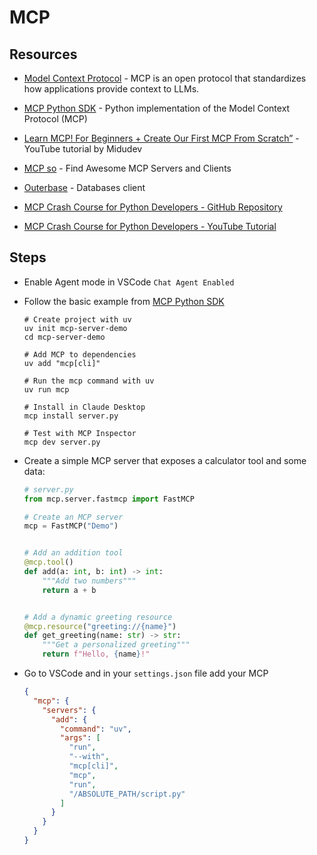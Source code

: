 # MCP

## Resources

- [Model Context Protocol](https://modelcontextprotocol.io/introduction) - MCP is an open protocol that standardizes how applications provide context to LLMs.
- [MCP Python SDK](https://github.com/modelcontextprotocol/python-sdk) - Python implementation of the Model Context Protocol (MCP)
- [Learn MCP! For Beginners + Create Our First MCP From Scratch”](https://youtu.be/wnHczxwukYY?si=xzHYAwOUO5ukOXoW) - YouTube tutorial by Midudev
- [MCP so](https://mcp.so/) - Find Awesome MCP Servers and Clients
- [Outerbase](https://www.outerbase.com/) - Databases client

- [MCP Crash Course for Python Developers - GitHub Repository](https://youtu.be/5xqFjh56AwM?si=p87Uj1glgKlvbHau)
- [MCP Crash Course for Python Developers - YouTube Tutorial](https://github.com/daveebbelaar/ai-cookbook/tree/main/mcp/crash-course)

## Steps

- Enable Agent mode in VSCode `Chat Agent Enabled`

- Follow the basic example from [MCP Python SDK](https://github.com/modelcontextprotocol/python-sdk)

  ```shell
  # Create project with uv
  uv init mcp-server-demo
  cd mcp-server-demo

  # Add MCP to dependencies
  uv add "mcp[cli]"

  # Run the mcp command with uv
  uv run mcp

  # Install in Claude Desktop
  mcp install server.py

  # Test with MCP Inspector
  mcp dev server.py
  ```

- Create a simple MCP server that exposes a calculator tool and some data:

  ```py
  # server.py
  from mcp.server.fastmcp import FastMCP

  # Create an MCP server
  mcp = FastMCP("Demo")


  # Add an addition tool
  @mcp.tool()
  def add(a: int, b: int) -> int:
      """Add two numbers"""
      return a + b


  # Add a dynamic greeting resource
  @mcp.resource("greeting://{name}")
  def get_greeting(name: str) -> str:
      """Get a personalized greeting"""
      return f"Hello, {name}!"
  ```

- Go to VSCode and in your `settings.json` file add your MCP

  ```json
  {
    "mcp": {
      "servers": {
        "add": {
          "command": "uv",
          "args": [
            "run",
            "--with",
            "mcp[cli]",
            "mcp",
            "run",
            "/ABSOLUTE_PATH/script.py"
          ]
        }
      }
    }
  }
  ```
